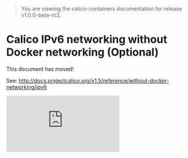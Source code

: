 > You are viewing the calico-containers documentation for release v1.0.0-beta-rc2.

# Calico IPv6 networking without Docker networking (Optional)

This document has moved!

See: http://docs.projectcalico.org/v1.5/reference/without-docker-networking/ipv6

[![Analytics](https://calico-ga-beacon.appspot.com/UA-52125893-3/calico-containers/docs/calico-with-docker/without-docker-networking/IPv6.md?pixel)](https://github.com/igrigorik/ga-beacon)
